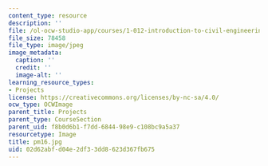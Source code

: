 ```yaml
---
content_type: resource
description: ''
file: /ol-ocw-studio-app/courses/1-012-introduction-to-civil-engineering-design-spring-2002/02d62abfd04e2df33dd8623d367fb675_pm16.jpg
file_size: 78458
file_type: image/jpeg
image_metadata:
  caption: ''
  credit: ''
  image-alt: ''
learning_resource_types:
- Projects
license: https://creativecommons.org/licenses/by-nc-sa/4.0/
ocw_type: OCWImage
parent_title: Projects
parent_type: CourseSection
parent_uid: f8b0d6b1-f7dd-6844-98e9-c108bc9a5a37
resourcetype: Image
title: pm16.jpg
uid: 02d62abf-d04e-2df3-3dd8-623d367fb675
---
```

